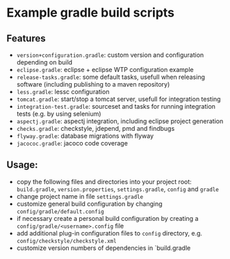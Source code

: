 # Example gradle build scripts

## Features

- `version+configuration.gradle`: custom version and configuration depending on build
- `eclipse.gradle`: eclipse + eclipse WTP configuration example
- `release-tasks.gradle`: some default tasks, usefull when releasing software (including publishing to a maven repository)
- `less.gradle`: lessc configuration
- `tomcat.gradle`: start/stop a tomcat server, usefull for integration testing
- `integration-test.gradle`: sourceset and tasks for running integration tests (e.g. by using selenium)
- `aspectj.gradle`: aspectj integration, including eclipse project generation
- `checks.gradle`: checkstyle, jdepend, pmd and findbugs
- `flyway.gradle`: database migrations with flyway
- `jacococ.gradle`: jacoco code coverage

## Usage:

- copy the following files and directories into your project root: 
  `build.gradle`, `version.properties`, `settings.gradle`, `config` and `gradle`
- change project name in file `settings.gradle`
- customize general build configuration by changing `config/gradle/default.config`
- if necessary create a personal build configuration by creating a `config/gradle/<username>.config` file
- add additional plug-in configuration files to `config` directory, e.g. `config/checkstyle/checkstyle.xml`
- customize version numbers of dependencies in `build.gradle
